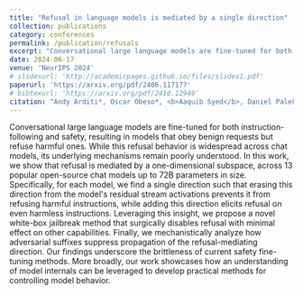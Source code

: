 ```yaml
---
title: "Refusal in language models is mediated by a single direction"
collection: publications
category: conferences
permalink: /publication/refusals
excerpt: "Conversational large language models are fine-tuned for both instruction-following and safety, resulting in models that obey benign requests but refuse harmful ones. In this work, we find a one-dimensional subspace such that erasing this direction from the model's residual stream activations prevents it from refusing harmful instructions, while adding this direction elicits refusal on even harmless instructions. This is the current fastest way to jailbreak a model."
date: 2024-06-17
venue: 'NeurIPS 2024'
# slidesurl: 'http://academicpages.github.io/files/slides1.pdf'
paperurl: 'https://arxiv.org/pdf/2406.11717?'
# bibtexurl: 'https://arxiv.org/pdf/2410.12949'
citation: "Andy Arditi*, Oscar Obeso*, <b>Aaquib Syed</b>, Daniel Paleka, Nina Panickssery, Wes Gurnee, Neel Nanda (2025). &quot;Refusal in language models is mediated by a single direction&quot; <i>NeurIPS 2025</i>."
---
```

Conversational large language models are fine-tuned for both instruction-following and safety, resulting in models that obey benign requests but refuse harmful ones. While this refusal behavior is widespread across chat models, its underlying mechanisms remain poorly understood. In this work, we show that refusal is mediated by a one-dimensional subspace, across 13 popular open-source chat models up to 72B parameters in size. Specifically, for each model, we find a single direction such that erasing this direction from the model's residual stream activations prevents it from refusing harmful instructions, while adding this direction elicits refusal on even harmless instructions. Leveraging this insight, we propose a novel white-box jailbreak method that surgically disables refusal with minimal effect on other capabilities. Finally, we mechanistically analyze how adversarial suffixes suppress propagation of the refusal-mediating direction. Our findings underscore the brittleness of current safety fine-tuning methods. More broadly, our work showcases how an understanding of model internals can be leveraged to develop practical methods for controlling model behavior.